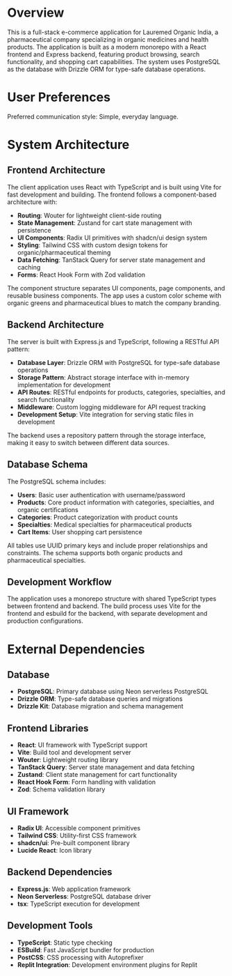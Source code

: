 # Overview

This is a full-stack e-commerce application for Lauremed Organic India, a pharmaceutical company specializing in organic medicines and health products. The application is built as a modern monorepo with a React frontend and Express backend, featuring product browsing, search functionality, and shopping cart capabilities. The system uses PostgreSQL as the database with Drizzle ORM for type-safe database operations.

# User Preferences

Preferred communication style: Simple, everyday language.

# System Architecture

## Frontend Architecture
The client application uses React with TypeScript and is built using Vite for fast development and building. The frontend follows a component-based architecture with:

- **Routing**: Wouter for lightweight client-side routing
- **State Management**: Zustand for cart state management with persistence
- **UI Components**: Radix UI primitives with shadcn/ui design system
- **Styling**: Tailwind CSS with custom design tokens for organic/pharmaceutical theming
- **Data Fetching**: TanStack Query for server state management and caching
- **Forms**: React Hook Form with Zod validation

The component structure separates UI components, page components, and reusable business components. The app uses a custom color scheme with organic greens and pharmaceutical blues to match the company branding.

## Backend Architecture
The server is built with Express.js and TypeScript, following a RESTful API pattern:

- **Database Layer**: Drizzle ORM with PostgreSQL for type-safe database operations
- **Storage Pattern**: Abstract storage interface with in-memory implementation for development
- **API Routes**: RESTful endpoints for products, categories, specialties, and search functionality
- **Middleware**: Custom logging middleware for API request tracking
- **Development Setup**: Vite integration for serving static files in development

The backend uses a repository pattern through the storage interface, making it easy to switch between different data sources.

## Database Schema
The PostgreSQL schema includes:

- **Users**: Basic user authentication with username/password
- **Products**: Core product information with categories, specialties, and organic certifications
- **Categories**: Product categorization with product counts
- **Specialties**: Medical specialties for pharmaceutical products
- **Cart Items**: User shopping cart persistence

All tables use UUID primary keys and include proper relationships and constraints. The schema supports both organic products and pharmaceutical specialties.

## Development Workflow
The application uses a monorepo structure with shared TypeScript types between frontend and backend. The build process uses Vite for the frontend and esbuild for the backend, with separate development and production configurations.

# External Dependencies

## Database
- **PostgreSQL**: Primary database using Neon serverless PostgreSQL
- **Drizzle ORM**: Type-safe database queries and migrations
- **Drizzle Kit**: Database migration and schema management

## Frontend Libraries
- **React**: UI framework with TypeScript support
- **Vite**: Build tool and development server
- **Wouter**: Lightweight routing library
- **TanStack Query**: Server state management and data fetching
- **Zustand**: Client state management for cart functionality
- **React Hook Form**: Form handling with validation
- **Zod**: Schema validation library

## UI Framework
- **Radix UI**: Accessible component primitives
- **Tailwind CSS**: Utility-first CSS framework
- **shadcn/ui**: Pre-built component library
- **Lucide React**: Icon library

## Backend Dependencies
- **Express.js**: Web application framework
- **Neon Serverless**: PostgreSQL database driver
- **tsx**: TypeScript execution for development

## Development Tools
- **TypeScript**: Static type checking
- **ESBuild**: Fast JavaScript bundler for production
- **PostCSS**: CSS processing with Autoprefixer
- **Replit Integration**: Development environment plugins for Replit